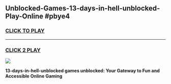 
## Unblocked-Games-13-days-in-hell-unblocked-Play-Online #pbye4
<h3>
<a href="https://news.freeplayer.one?title=13-days-in-hell-unblocked&ref=3">CLICK TO PLAY</a></h3>
<hr>

<h3>
<a href="https://news.freeplayer.one?title=13-days-in-hell-unblocked&ref=3">CLICK 2 PLAY</a>
  
</h3>

<a href="https://news.freeplayer.one?title=13-days-in-hell-unblocked&ref=3"><img src="https://clearcache.store/games.png"></a>


**13-days-in-hell-unblocked games unblocked: Your Gateway to Fun and Accessible Online Gaming**
